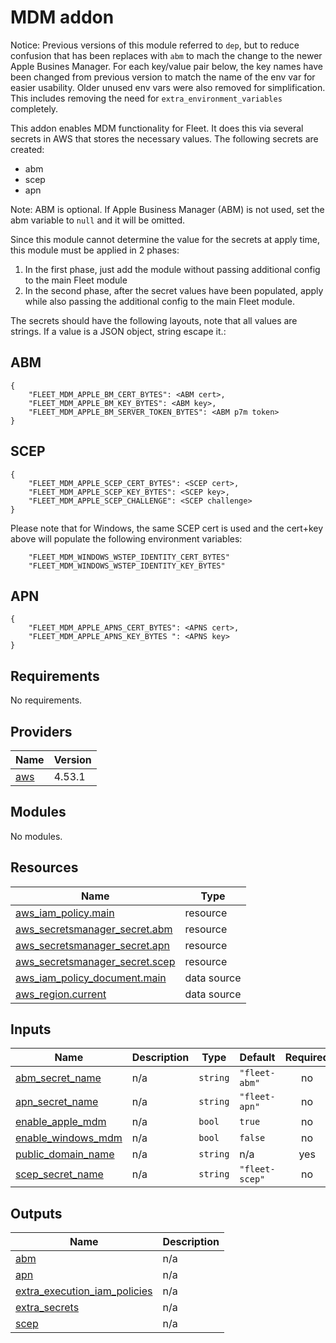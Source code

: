 # MDM addon

Notice: Previous versions of this module referred to `dep`, but to reduce confusion that has been replaces with `abm`
to mach the change to the newer Apple Busines Manager.  For each key/value pair below, the key names have been changed
from previous version to match the name of the env var for easier usability.  Older unused env vars were also removed
for simplification.  This includes removing the need for `extra_environment_variables` completely.

This addon enables MDM functionality for Fleet. It does this via several secrets in AWS that stores the necessary values.
The following secrets are created:
- abm
- scep
- apn

Note: ABM is optional.  If Apple Business Manager (ABM) is not used, set the abm variable to `null` and it will be omitted.

Since this module cannot determine the value for the secrets at apply time, this module must be applied in 2 phases:

1. In the first phase, just add the module without passing additional config to the main Fleet module
1. In the second phase, after the secret values have been populated, apply while also passing the additional config to the main Fleet module.

The secrets should have the following layouts, note that all values are strings. If a value is a JSON object, string escape it.:
## ABM
```
{
    "FLEET_MDM_APPLE_BM_CERT_BYTES": <ABM cert>,
    "FLEET_MDM_APPLE_BM_KEY_BYTES": <ABM key>,
    "FLEET_MDM_APPLE_BM_SERVER_TOKEN_BYTES": <ABM p7m token>
}
```

## SCEP
```
{
    "FLEET_MDM_APPLE_SCEP_CERT_BYTES": <SCEP cert>,
    "FLEET_MDM_APPLE_SCEP_KEY_BYTES": <SCEP key>,
    "FLEET_MDM_APPLE_SCEP_CHALLENGE": <SCEP challenge>
}
```

Please note that for Windows, the same SCEP cert is used and the cert+key above will populate the following environment variables:
```
    "FLEET_MDM_WINDOWS_WSTEP_IDENTITY_CERT_BYTES"
    "FLEET_MDM_WINDOWS_WSTEP_IDENTITY_KEY_BYTES"
```
## APN
```
{
    "FLEET_MDM_APPLE_APNS_CERT_BYTES": <APNS cert>,
    "FLEET_MDM_APPLE_APNS_KEY_BYTES ": <APNS key>
}
```

## Requirements

No requirements.

## Providers

| Name | Version |
|------|---------|
| <a name="provider_aws"></a> [aws](#provider\_aws) | 4.53.1 |

## Modules

No modules.

## Resources

| Name | Type |
|------|------|
| [aws_iam_policy.main](https://registry.terraform.io/providers/hashicorp/aws/latest/docs/resources/iam_policy) | resource |
| [aws_secretsmanager_secret.abm](https://registry.terraform.io/providers/hashicorp/aws/latest/docs/resources/secretsmanager_secret) | resource |
| [aws_secretsmanager_secret.apn](https://registry.terraform.io/providers/hashicorp/aws/latest/docs/resources/secretsmanager_secret) | resource |
| [aws_secretsmanager_secret.scep](https://registry.terraform.io/providers/hashicorp/aws/latest/docs/resources/secretsmanager_secret) | resource |
| [aws_iam_policy_document.main](https://registry.terraform.io/providers/hashicorp/aws/latest/docs/data-sources/iam_policy_document) | data source |
| [aws_region.current](https://registry.terraform.io/providers/hashicorp/aws/latest/docs/data-sources/region) | data source |

## Inputs

| Name | Description | Type | Default | Required |
|------|-------------|------|---------|:--------:|
| <a name="input_abm_secret_name"></a> [abm\_secret\_name](#input\_abm\_secret\_name) | n/a | `string` | `"fleet-abm"` | no |
| <a name="input_apn_secret_name"></a> [apn\_secret\_name](#input\_apn\_secret\_name) | n/a | `string` | `"fleet-apn"` | no |
| <a name="input_enable_apple_mdm"></a> [enable\_apple\_mdm](#input\_enable\_apple\_mdm) | n/a | `bool` | `true` | no |
| <a name="input_enable_windows_mdm"></a> [enable\_windows\_mdm](#input\_enable\_windows\_mdm) | n/a | `bool` | `false` | no |
| <a name="input_public_domain_name"></a> [public\_domain\_name](#input\_public\_domain\_name) | n/a | `string` | n/a | yes |
| <a name="input_scep_secret_name"></a> [scep\_secret\_name](#input\_scep\_secret\_name) | n/a | `string` | `"fleet-scep"` | no |

## Outputs

| Name | Description |
|------|-------------|
| <a name="output_abm"></a> [abm](#output\_abm) | n/a |
| <a name="output_apn"></a> [apn](#output\_apn) | n/a |
| <a name="output_extra_execution_iam_policies"></a> [extra\_execution\_iam\_policies](#output\_extra\_execution\_iam\_policies) | n/a |
| <a name="output_extra_secrets"></a> [extra\_secrets](#output\_extra\_secrets) | n/a |
| <a name="output_scep"></a> [scep](#output\_scep) | n/a |
